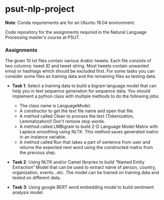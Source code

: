 # psut-nlp-project
__Note__: Conda requirements are for an Ubuntu 18.04 environment.

Code repository for the assignments required in the Natural Language Processing master's course at PSUT.


### Assignments 
The given 10 txt files contain various Arabic tweets. Each file consists of two columns: tweet ID and tweet string. Most tweets contain unwanted emoji or hashtags which should be excluded first. For some tasks you can consider some files as training data and the remaining files as testing data.

* __Task 1__: Select a training data to build a bigram language model that can help you in text sequence generation for sequence data. You should implement a python class with multiple methods to do the following jobs:
    * The class name is LanguageModel.
    * A constructor to get the text file name and open that file.
    * A method called Clean to process the text (Tokenization, Lemmatization)! Don’t remove stop words.
    * A method called LMBigram to build 2-D Language Model Matrix with Laplace smoothing using NLTK. This method saves generated matrix in an instance variable.
    * A method called Run that takes a part of sentence from user and returns the expected next word using the constructed matrix from the previous step.

* __Task 2__: Using NLTK and/or Camel libraries to build “Named Entity Extraction” Model that can be used to extract name of person, country, organization, events...etc. The model can be trained on training data and tested on different data.

* __Task 3__: Using google BERT word embedding model to build sentiment analysis model.

